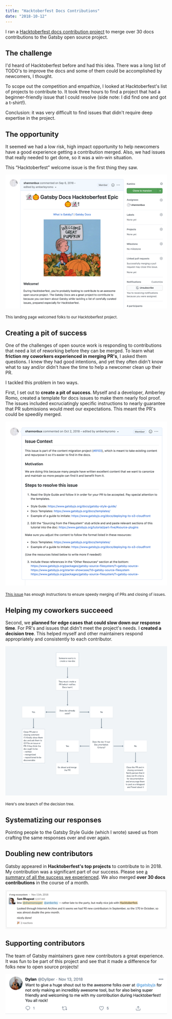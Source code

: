 ```yaml
---
title: "Hacktoberfest Docs Contributions"
date: "2018-10-12"
---
```


I ran a [Hacktoberfest docs contribution project](https://www.gatsbyjs.com/blog/2018-10-12-uptick-docs-contributions-hacktoberfest) to merge over 30 docs contributions to the Gatsby open source project.

## The challenge

I'd heard of Hacktoberfest before and had this idea. There was a long list of TODO's to improve the docs and some of them could be accomplished by newcomers, I thought.

To scope out the competition and empathize, I looked at Hacktoberfest's list of projects to contribute to. It took three hours to find a project that had a beginner-friendly issue that I could resolve (side note: I did find one and got a t-shirt!).

Conclusion: it was very difficult to find issues that didn't require deep expertise in the project.

## The opportunity

It seemed we had a low risk, high impact opportunity to help newcomers have a good experience getting a contribution merged. Also, we had issues that really needed to get done, so it was a win-win situation.

This “Hacktoberfest” welcome issue is the first thing they saw.

![Hacktoberfest landing page](hacktoberfest-landing-page.png)

<small>This landing page welcomed folks to our Hacktoberfest project.</small>

## Creating a pit of success

One of the challenges of open source work is responding to contributions that need a lot of reworking before they can be merged. To learn what **friction my coworkers experienced in merging PR's**, I asked them questions. I knew they had good intentions, and yet they often didn't know what to say and/or didn't have the time to help a newcomer clean up their PR.

I tackled this problem in two ways.

First, I set out to **create a pit of success**. Myself and a developer, Amberley Romo, created a template for docs issues to make them nearly fool proof. The issues included excruciatingly specific instructions to nearly guarantee that PR submissions would meet our expectations. This meant the PR's could be speedily merged.

![Hacktoberfest issue](hacktoberfest-issue.png)

<small>[This issue](https://github.com/gatsbyjs/gatsby/issues/8730) has enough instructions to ensure speedy merging of PRs and closing of issues.</small>

## Helping my coworkers succeeed

Second, we **planned for edge cases that could slow down our response time**. For PR's and issues that didn't meet the project's needs. I **created a decision tree**. This helped myself and other maintainers respond appropriately and consistently to each contributor.

![Docs Decision Tree](docs-decision-tree.png)

<small>Here's one branch of the decision tree.</small>

## Systematizing our responses

Pointing people to the Gatsby Style Guide (which I wrote) saved us from crafting the same responses over and over again.

## Doubling new contributors

Gatsby appeared in **Hacktoberfest's top projects** to contribute to in 2018. My contribution was a significant part of our success. Please see [a summary of all the success we experienced](https://www.gatsbyjs.com/blog/2018-11-01-hacktoberfest-wrapup/). We also merged **over 30 docs contributions** in the course of a month.

![Doubled new contributors](doubled-contributors.png)

## Supporting contributors

The team of Gatsby maintainers gave new contributors a great experience. It was fun to be part of this project and see that it made a difference for folks new to open source projects!

![Happy contributors](happy-contributors.png)
